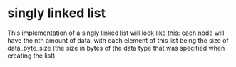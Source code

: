 # singly linked list
This implementation of a singly linked list will look like this: 
each node will have the nth amount of data, with each element of this list being 
the size of data_byte_size (the size in bytes of the data type that was specified when creating the list).

